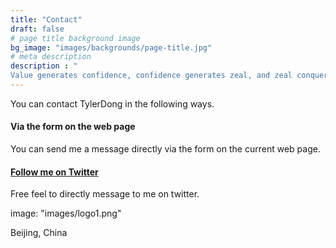```yaml
---
title: "Contact"
draft: false
# page title background image
bg_image: "images/backgrounds/page-title.jpg"
# meta description
description : "
Value generates confidence, confidence generates zeal, and zeal conquers the world."
---
```


You can contact TylerDong in the following ways.

#### Via the form on the web page

You can send me a message directly via the form on the current web page.

#### [Follow me on Twitter](www.twitter.com/duoyunio)

Free feel to directly message to me on twitter.

image: "images/logo1.png"

Beijing, China